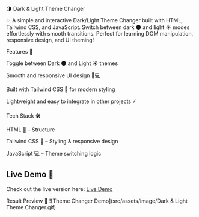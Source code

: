 🌗 Dark & Light Theme Changer

✨ A simple and interactive Dark/Light Theme Changer built with HTML, Tailwind CSS, and JavaScript. Switch between dark 🌑 and light ☀️ modes effortlessly with smooth transitions. Perfect for learning DOM manipulation, responsive design, and UI theming!

Features 🚀

Toggle between Dark 🌑 and Light ☀️ themes

Smooth and responsive UI design 📱💻

Built with Tailwind CSS 🎨 for modern styling

Lightweight and easy to integrate in other projects ⚡

Tech Stack 🛠️

HTML 📄 – Structure

Tailwind CSS 🎨 – Styling & responsive design

JavaScript 💻 – Theme switching logic

## Live Demo 🚀
Check out the live version here: [Live Demo](https://farzinizraf.github.io/Theme-Switcher/)

Result Preview 📸
![Theme Changer Demo](src/assets/image/Dark & Light Theme Changer.gif)
